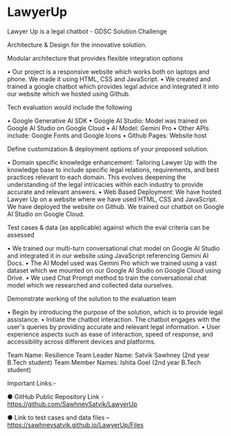 # LawyerUp
Lawyer Up is a legal chatbot - GDSC Solution Challenge


Architecture & Design for the innovative solution.

Modular architecture that provides flexible integration options


• Our project is a responsive website which works both on laptops and phone. We made it using HTML, CSS and JavaScript.
• We created and trained a google chatbot which provides legal advice and integrated it into our website which we hosted using Github.


Tech evaluation would include the following


• Google Generative AI SDK
• Google AI Studio: Model was trained on Google AI Studio on Google Cloud
• AI Model: Gemini Pro
• Other APIs include: Google Fonts and Google Icons
• Github Pages: Website host



Define customization & deployment options of your proposed solution.


• Domain specific knowledge enhancement: Tailoring Lawyer Up with the knowledge base to include specific legal relations, requirements, and best practices relevant to each domain. This evolves deepening the understanding of the legal intricacies within each industry to provide accurate and relevant answers.
• Web Based Deployment: We have hosted Lawyer Up on a website where we have used HTML, CSS and JavaScript. We have deployed the website on Github. We trained our chatbot on Google AI Studio on Google Cloud.


Test cases & data (as applicable) against which the eval criteria can be assessed


• We trained our multi-turn conversational chat model on Google AI Studio and integrated it in our website using JavaScript referencing Gemini AI Docs.
• The AI Model used was Gemini Pro which we trained using a vast dataset which we mounted on our Google AI Studio on Google Cloud using Drive.
• We used Chat Prompt method to train the conversational chat model which we researched and collected data ourselves.


Demonstrate working of the solution to the evaluation team


• Begin by introducing the purpose of the solution, which is to provide legal assistance.
• Initiate the chatbot interaction. The chatbot engages with the user's queries by providing accurate and relevant legal information.
• User experience aspects such as ease of interaction, speed of response, and accessibility across different devices and platforms.


Team Name: Resilience
Team Leader Name: Satvik Sawhney (2nd year B.Tech student) Team Member Names: Ishita Goel (2nd year B.Tech student)


Important Links:-

● GitHub Public Repository Link - https://github.com/SawhneySatvik/LawyerUp

● Link to test cases and data files – https://sawhneysatvik.github.io/LawyerUp/Files

